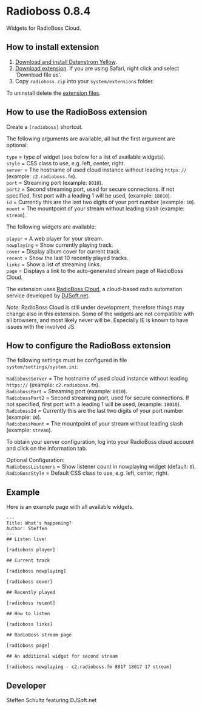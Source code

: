 Radioboss 0.8.4
===============
Widgets for RadioBoss Cloud.

## How to install extension

1. [Download and install Datenstrom Yellow](https://github.com/datenstrom/yellow/).
2. [Download extension](https://github.com/schulle4u/yellow-extensions-schulle4u/raw/master/zip/radioboss.zip). If you are using Safari, right click and select 'Download file as'.
3. Copy `radioboss.zip` into your `system/extensions` folder.

To uninstall delete the [extension files](extension.ini).

## How to use the RadioBoss extension

Create a `[radioboss]` shortcut. 

The following arguments are available, all but the first argument are optional: 

`type` = type of widget (see below for a list of available widgets).  
`style` = CSS class to use, e.g. left, center, right.  
`server` = The hostname of used cloud instance without leading `https://` (example: `c2.radioboss.fm`).  
`port` = Streaming port (example: `8010`).  
`port2` = Second streaming port, used for secure connections. If not specified, first port with a leading 1 will be used, (example: `18010`).  
`id` = Currently this are the last two digits of your port number (example: `10`).  
`mount` = The mountpoint of your stream without leading slash (example: `stream`). 

The following widgets are available: 

`player` = A web player for your stream.  
`nowplaying` = Show currently playing track.  
`cover` = Display album cover for current track.  
`recent` = Show the last 10 recently played tracks.  
`links` = Show a list of streaming links.  
`page` = Displays a link to the auto-generated stream page of RadioBoss Cloud. 

The extension uses [RadioBoss Cloud](https://www.radioboss.fm/radioboss-cloud/), a cloud-based radio automation service developed by [DJSoft.net](https://www.djsoft.net). 

*Note*: RadioBoss Cloud is still under development, therefore things may change also in this extension. Some of the widgets are not compatible with all browsers, and most likely never will be. Especially IE is known to have issues with the involved JS.  

## How to configure the RadioBoss extension

The following settings must be configured in file `system/settings/system.ini`: 

`RadiobossServer` = The hostname of used cloud instance without leading `https://` (example: `c2.radioboss.fm`).  
`RadiobossPort` = Streaming port (example: `8010`).  
`RadiobossPort2` = Second streaming port, used for secure connections. If not specified, first port with a leading 1 will be used, (example: `18010`).  
`RadiobossId` = Currently this are the last two digits of your port number (example: `10`).  
`RadiobossMount` = The mountpoint of your stream without leading slash (example: `stream`).  

To obtain your server configuration, log into your RadioBoss cloud account and click on the information tab. 

Optional Configuration:  
`RadiobossListeners` = Show listener count in nowplaying widget (default: `0`).  
`RadioBossStyle` = Default CSS class to use, e.g. left, center, right. 

## Example

Here is an example page with all available widgets. 

```
---
Title: What's happening?
Author: Steffen
---
## Listen live!

[radioboss player]

## Current track

[radioboss nowplaying]

[radioboss cover]

## Recently played

[radioboss recent]

## How to listen

[radioboss links]

## RadioBoss stream page

[radioboss page]

## An additional widget for second stream

[radioboss nowplaying - c2.radioboss.fm 8017 18017 17 stream]
```

## Developer

Steffen Schultz featuring DJSoft.net

